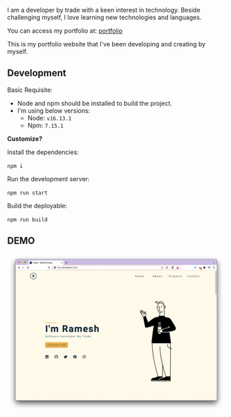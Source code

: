 I am a developer by trade with a keen interest in technology. Beside challenging myself, I love learning new
technologies and languages.

You can access my portfolio at: [portfolio](https://rameskum.com)

This is my portfolio website that I've been developing and creating by myself.

## Development

Basic Requisite:

- Node and npm should be installed to build the project.
- I'm using below versions:
  - Node: `v16.13.1`
  - Npm: `7.15.1`

**Customize?**

Install the dependencies:

`npm i`

Run the development server:

`npm run start`

Build the deployable:

`npm run build`

## DEMO

![app](public/home.png)
